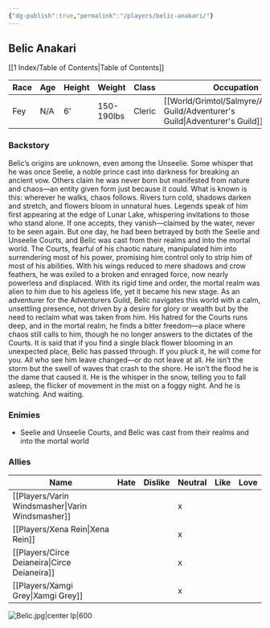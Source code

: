 ```yaml
---
{"dg-publish":true,"permalink":"/players/belic-anakari/"}
---
```


## Belic Anakari
[[1 Index/Table of Contents\|Table of Contents]]

| Race | Age | Height | Weight     | Class  | Occupation             | Allignment      | Pronouns | Gender     | Languages      | God |
| ---- | --- | ------ | ---------- | ------ | ---------------------- | --------------- | -------- | ---------- | -------------- | --- |
| Fey  | N/A | 6'     | 150-190lbs | Cleric | [[World/Grimtol/Salmyre/Adventurer's Guild/Adventurer's Guild\|Adventurer's Guild]] | Chaotic Neutral | N/A      | Non-Binary | Common, Sylvan |     |
### Backstory
Belic’s origins are unknown, even among the Unseelie. Some whisper that he was once Seelie, a noble prince cast into darkness for breaking an ancient vow. Others claim he was never born but manifested from nature and chaos—an entity given form just because it could. What is known is this: wherever he walks, chaos follows. Rivers turn cold, shadows darken and stretch, and flowers bloom in unnatural hues. Legends speak of him first appearing at the edge of Lunar Lake, whispering invitations to those who stand alone. If one accepts, they vanish—claimed by the water, never to be seen again. But one day, he had been betrayed by both the Seelie and Unseelie Courts, and Belic was cast from their realms and into the mortal world. The Courts, fearful of his chaotic nature, manipulated him into surrendering most of his power, promising him control only to strip him of most of his abilities. With his wings reduced to mere shadows and crow feathers, he was exiled to a broken and enraged force, now nearly powerless and displaced. With its rigid time and order, the mortal realm was alien to him due to his ageless life, yet it became his new stage. As an adventurer for the Adventurers Guild, Belic navigates this world with a calm, unsettling presence, not driven by a desire for glory or wealth but by the need to reclaim what was taken from him. His hatred for the Courts runs deep, and in the mortal realm, he finds a bitter freedom—a place where chaos still calls to him, though he no longer answers to the dictates of the Courts. It is said that if you find a single black flower blooming in an unexpected place, Belic has passed through. If you pluck it, he will come for you. All who see him leave changed—or do not leave at all. He isn’t the storm but the swell of waves that crash to the shore. He isn’t the flood he is the dame that caused it. He is the whisper in the snow, telling you to fall asleep, the flicker of movement in the mist on a foggy night. And he is watching. And waiting.

### Enimies
  - Seelie and Unseelie Courts, and Belic was cast from their realms and into the mortal world

### Allies
| Name                  | Hate | Dislike | Neutral | Like | Love |
| --------------------- | ---- | ------- | ------- | ---- | ---- |
| [[Players/Varin Windsmasher\|Varin Windsmasher]] |      |         | x       |      |      |
| [[Players/Xena Rein\|Xena Rein]]         |      |         | x       |      |      |
| [[Players/Circe Deianeira\|Circe Deianeira]]   |      |         | x       |      |      |
| [[Players/Xamgi Grey\|Xamgi Grey]]        |      |         | x       |      |      |

![Belic.jpg|center lp|600](/img/user/Z_Attachments/Belic.jpg)
